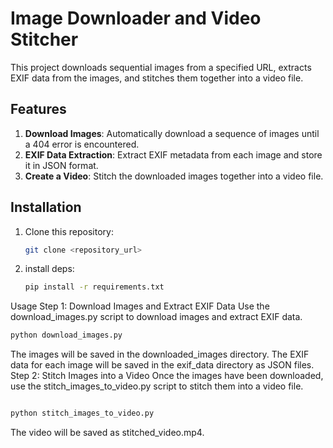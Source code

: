 # Image Downloader and Video Stitcher

This project downloads sequential images from a specified URL, extracts EXIF data from the images, and stitches them together into a video file.

## Features
1. **Download Images**: Automatically download a sequence of images until a 404 error is encountered.
2. **EXIF Data Extraction**: Extract EXIF metadata from each image and store it in JSON format.
3. **Create a Video**: Stitch the downloaded images together into a video file.

## Installation

1. Clone this repository:
   ```bash
   git clone <repository_url>

   
2. install deps:
   ```bash
   pip install -r requirements.txt
   ```

Usage
Step 1: Download Images and Extract EXIF Data
Use the download_images.py script to download images and extract EXIF data.

```bash
python download_images.py
```
The images will be saved in the downloaded_images directory.
The EXIF data for each image will be saved in the exif_data directory as JSON files.
Step 2: Stitch Images into a Video
Once the images have been downloaded, use the stitch_images_to_video.py script to stitch them into a video file.

```bash

python stitch_images_to_video.py
```
The video will be saved as stitched_video.mp4.